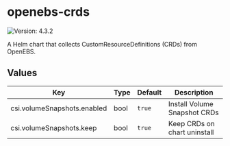 # openebs-crds

![Version: 4.3.2](https://img.shields.io/badge/Version-4.3.2-informational?style=flat-square)

A Helm chart that collects CustomResourceDefinitions (CRDs) from OpenEBS.

## Values

| Key | Type | Default | Description |
|-----|------|---------|-------------|
| csi.volumeSnapshots.enabled | bool | `true` | Install Volume Snapshot CRDs |
| csi.volumeSnapshots.keep | bool | `true` | Keep CRDs on chart uninstall |


